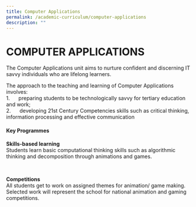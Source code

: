 ```yaml
---
title: Computer Applications
permalink: /academic-curriculum/computer-applications
description: ""
---
```

COMPUTER APPLICATIONS
=====================   

The Computer Applications unit aims to nurture confident and discerning IT savvy individuals who are lifelong learners.  
  

The approach to the teaching and learning of Computer Applications involves:  
1.      preparing students to be technologically savvy for tertiary education and work;  
2.      developing 21st Century Competencies skills such as critical thinking, information processing and effective communication  
  
#### Key Programmes  
  

**Skills-based learning**  
Students learn basic computational thinking skills such as algorithmic thinking and decomposition through animations and games.  

<br> 

**Competitions**  
All students get to work on assigned themes for animation/ game making. Selected work will represent the school for national animation and gaming competitions.